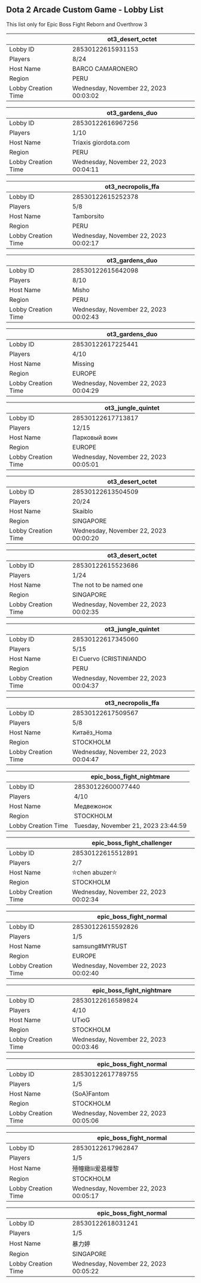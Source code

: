 ## Dota 2 Arcade Custom Game - Lobby List

This list only for Epic Boss Fight Reborn and Overthrow 3

|  | ot3_desert_octet |
| ------ | ------ |
| Lobby ID | 28530122615931153 |
| Players | 8/24 |
| Host Name | BARCO CAMARONERO |
| Region | PERU |
| Lobby Creation Time | Wednesday, November 22, 2023 00:03:02 |


|  | ot3_gardens_duo |
| ------ | ------ |
| Lobby ID | 28530122616967256 |
| Players | 1/10 |
| Host Name | Triaxis giordota.com |
| Region | PERU |
| Lobby Creation Time | Wednesday, November 22, 2023 00:04:11 |


|  | ot3_necropolis_ffa |
| ------ | ------ |
| Lobby ID | 28530122615252378 |
| Players | 5/8 |
| Host Name | Tamborsito |
| Region | PERU |
| Lobby Creation Time | Wednesday, November 22, 2023 00:02:17 |


|  | ot3_gardens_duo |
| ------ | ------ |
| Lobby ID | 28530122615642098 |
| Players | 8/10 |
| Host Name | Misho |
| Region | PERU |
| Lobby Creation Time | Wednesday, November 22, 2023 00:02:43 |


|  | ot3_gardens_duo |
| ------ | ------ |
| Lobby ID | 28530122617225441 |
| Players | 4/10 |
| Host Name | Missing |
| Region | EUROPE |
| Lobby Creation Time | Wednesday, November 22, 2023 00:04:29 |


|  | ot3_jungle_quintet |
| ------ | ------ |
| Lobby ID | 28530122617713817 |
| Players | 12/15 |
| Host Name | Парковый воин |
| Region | EUROPE |
| Lobby Creation Time | Wednesday, November 22, 2023 00:05:01 |


|  | ot3_desert_octet |
| ------ | ------ |
| Lobby ID | 28530122613504509 |
| Players | 20/24 |
| Host Name | Skaiblo |
| Region | SINGAPORE |
| Lobby Creation Time | Wednesday, November 22, 2023 00:00:20 |


|  | ot3_desert_octet |
| ------ | ------ |
| Lobby ID | 28530122615523686 |
| Players | 1/24 |
| Host Name | The not to be named one |
| Region | SINGAPORE |
| Lobby Creation Time | Wednesday, November 22, 2023 00:02:35 |


|  | ot3_jungle_quintet |
| ------ | ------ |
| Lobby ID | 28530122617345060 |
| Players | 5/15 |
| Host Name | El Cuervo (CRISTINIANDO |
| Region | PERU |
| Lobby Creation Time | Wednesday, November 22, 2023 00:04:37 |


|  | ot3_necropolis_ffa |
| ------ | ------ |
| Lobby ID | 28530122617509567 |
| Players | 5/8 |
| Host Name | Китаёз_Homa |
| Region | STOCKHOLM |
| Lobby Creation Time | Wednesday, November 22, 2023 00:04:47 |


|  | epic_boss_fight_nightmare |
| ------ | ------ |
| Lobby ID | 28530122600077440 |
| Players | 4/10 |
| Host Name | Медвежонок |
| Region | STOCKHOLM |
| Lobby Creation Time | Tuesday, November 21, 2023 23:44:59 |


|  | epic_boss_fight_challenger |
| ------ | ------ |
| Lobby ID | 28530122615512891 |
| Players | 2/7 |
| Host Name | ⛥chen abuzer⛥ |
| Region | STOCKHOLM |
| Lobby Creation Time | Wednesday, November 22, 2023 00:02:34 |


|  | epic_boss_fight_normal |
| ------ | ------ |
| Lobby ID | 28530122615592826 |
| Players | 1/5 |
| Host Name | samsung#MYRUST |
| Region | EUROPE |
| Lobby Creation Time | Wednesday, November 22, 2023 00:02:40 |


|  | epic_boss_fight_nightmare |
| ------ | ------ |
| Lobby ID | 28530122616589824 |
| Players | 4/10 |
| Host Name | UTюG |
| Region | STOCKHOLM |
| Lobby Creation Time | Wednesday, November 22, 2023 00:03:46 |


|  | epic_boss_fight_normal |
| ------ | ------ |
| Lobby ID | 28530122617789755 |
| Players | 1/5 |
| Host Name | {SoA}Fantom |
| Region | STOCKHOLM |
| Lobby Creation Time | Wednesday, November 22, 2023 00:05:06 |


|  | epic_boss_fight_normal |
| ------ | ------ |
| Lobby ID | 28530122617962847 |
| Players | 1/5 |
| Host Name | 殪幢緻Iii爰曷樔黎 |
| Region | STOCKHOLM |
| Lobby Creation Time | Wednesday, November 22, 2023 00:05:17 |


|  | epic_boss_fight_normal |
| ------ | ------ |
| Lobby ID | 28530122618031241 |
| Players | 1/5 |
| Host Name | 暴力婷 |
| Region | SINGAPORE |
| Lobby Creation Time | Wednesday, November 22, 2023 00:05:22 |


